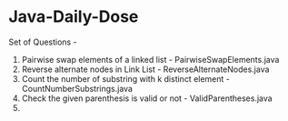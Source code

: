 # Java-Daily-Dose

Set of Questions - 
1. Pairwise swap elements of a linked list - PairwiseSwapElements.java
2. Reverse alternate nodes in Link List - ReverseAlternateNodes.java
3. Count the number of substring with k distinct element - CountNumberSubstrings.java
4. Check the given parenthesis is valid or not - ValidParentheses.java
5. 
